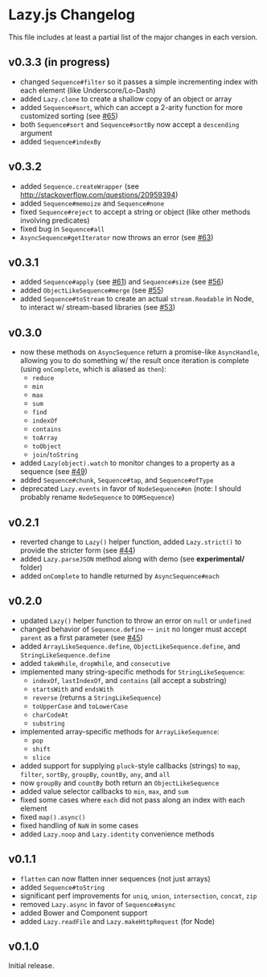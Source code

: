 Lazy.js Changelog
=================

This file includes at least a partial list of the major changes in each version.

v0.3.3 (in progress)
--------------------

- changed `Sequence#filter` so it passes a simple incrementing index with each element (like Underscore/Lo-Dash)
- added `Lazy.clone` to create a shallow copy of an object or array
- added `Sequence#sort`, which can accept a 2-arity function for more customized sorting (see [#65](https://github.com/dtao/lazy.js/issues/65))
- both `Sequence#sort` and `Sequence#sortBy` now accept a `descending` argument
- added `Sequence#indexBy`

v0.3.2
------

- added `Sequence.createWrapper` (see http://stackoverflow.com/questions/20959394)
- added `Sequence#memoize` and `Sequence#none`
- fixed `Sequence#reject` to accept a string or object (like other methods involving predicates)
- fixed bug in `Sequence#all`
- `AsyncSequence#getIterator` now throws an error (see [#63](https://github.com/dtao/lazy.js/issues/63))

v0.3.1
------

- added `Sequence#apply` (see [#61](https://github.com/dtao/lazy.js/issues/61)) and `Sequence#size` (see [#56](https://github.com/dtao/lazy.js/issues/56))
- added `ObjectLikeSequence#merge` (see [#55](https://github.com/dtao/lazy.js/issues/55))
- added `Sequence#toStream` to create an actual `stream.Readable` in Node, to interact w/ stream-based libraries (see [#53](https://github.com/dtao/lazy.js/issues/53))

v0.3.0
------

- now these methods on `AsyncSequence` return a promise-like `AsyncHandle`, allowing you to do something w/ the result once iteration is complete (using `onComplete`, which is aliased as `then`):
  - `reduce`
  - `min`
  - `max`
  - `sum`
  - `find`
  - `indexOf`
  - `contains`
  - `toArray`
  - `toObject`
  - `join`/`toString`
- added `Lazy(object).watch` to monitor changes to a property as a sequence (see [#49](https://github.com/dtao/lazy.js/issues/49))
- added `Sequence#chunk`, `Sequence#tap`, and `Sequence#ofType`
- deprecated `Lazy.events` in favor of `NodeSequence#on` (note: I should probably rename `NodeSequence` to `DOMSequence`)

v0.2.1
------

- reverted change to `Lazy()` helper function, added `Lazy.strict()` to provide the stricter form (see [#44](https://github.com/dtao/lazy.js/issues/44))
- added `Lazy.parseJSON` method along with demo (see **experimental/** folder)
- added `onComplete` to handle returned by `AsyncSequence#each`

v0.2.0
------

- updated `Lazy()` helper function to throw an error on `null` or `undefined`
- changed behavior of `Sequence.define` -- `init` no longer must accept `parent` as a first parameter (see [#45](https://github.com/dtao/lazy.js/issues/45))
- added `ArrayLikeSequence.define`, `ObjectLikeSequence.define`, and `StringLikeSequence.define`
- added `takeWhile`, `dropWhile`, and `consecutive`
- implemented many string-specific methods for `StringLikeSequence`:
  - `indexOf`, `lastIndexOf`, and `contains` (all accept a substring)
  - `startsWith` and `endsWith`
  - `reverse` (returns a `StringLikeSequence`)
  - `toUpperCase` and `toLowerCase`
  - `charCodeAt`
  - `substring`
- implemented array-specific methods for `ArrayLikeSequence`:
  - `pop`
  - `shift`
  - `slice`
- added support for supplying `pluck`-style callbacks (strings) to `map`, `filter`, `sortBy`, `groupBy`, `countBy`, `any`, and `all`
- now `groupBy` and `countBy` both return an `ObjectLikeSequence`
- added value selector callbacks to `min`, `max`, and `sum`
- fixed some cases where `each` did not pass along an index with each element
- fixed `map().async()`
- fixed handling of `NaN` in some cases
- added `Lazy.noop` and `Lazy.identity` convenience methods

v0.1.1
------

- `flatten` can now flatten inner sequences (not just arrays)
- added `Sequence#toString`
- significant perf improvements for `uniq`, `union`, `intersection`, `concat`, `zip`
- removed `Lazy.async` in favor of `Sequence#async`
- added Bower and Component support
- added `Lazy.readFile` and `Lazy.makeHttpRequest` (for Node)

v0.1.0
------

Initial release.
